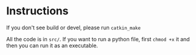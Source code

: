 # Instructions

If you don't see build or devel, please run `catkin_make`

All the code is in `src/`. If you want to run a python file, first `chmod +x` it
and then you can run it as an executable. 